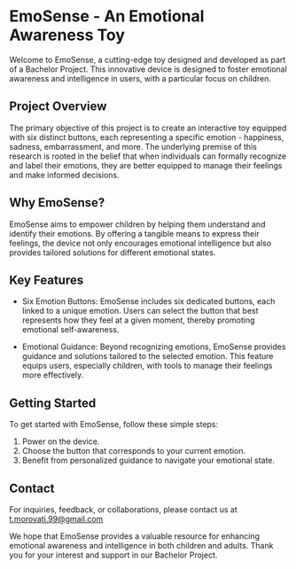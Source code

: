 # EmoSense - An Emotional Awareness Toy

Welcome to EmoSense, a cutting-edge toy designed and developed as part of a Bachelor Project. This innovative device is designed to foster emotional awareness and intelligence in users, with a particular focus on children.

## Project Overview
The primary objective of this project is to create an interactive toy equipped with six distinct buttons, each representing a specific emotion - happiness, sadness, embarrassment, and more. The underlying premise of this research is rooted in the belief that when individuals can formally recognize and label their emotions, they are better equipped to manage their feelings and make informed decisions.

## Why EmoSense?
EmoSense aims to empower children by helping them understand and identify their emotions. By offering a tangible means to express their feelings, the device not only encourages emotional intelligence but also provides tailored solutions for different emotional states.

## Key Features
* Six Emotion Buttons: EmoSense includes six dedicated buttons, each linked to a unique emotion. Users can select the button that best represents how they feel at a given moment, thereby promoting emotional self-awareness.

* Emotional Guidance: Beyond recognizing emotions, EmoSense provides guidance and solutions tailored to the selected emotion. This feature equips users, especially children, with tools to manage their feelings more effectively.

## Getting Started
To get started with EmoSense, follow these simple steps:

1. Power on the device.
2. Choose the button that corresponds to your current emotion.
3. Benefit from personalized guidance to navigate your emotional state.

## Contact

For inquiries, feedback, or collaborations, please contact us at t.morovati.99@gmail.com

We hope that EmoSense provides a valuable resource for enhancing emotional awareness and intelligence in both children and adults. Thank you for your interest and support in our Bachelor Project.





